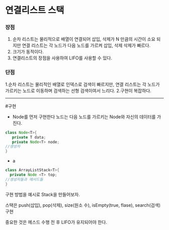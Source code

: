 # 연결리스트 스택
### 장점
1. 순차 리스트는 물리적으로 배열이 연결되어 삽입, 삭제가 N 만큼의 시간이 소요 되지만
   연결 리스트는 각 노드가 다음 노드를 가르켜 삽입, 삭제 삭제가 빠르다.
2. 크기가 동적이다.
3. 연결리스트의 장점을 사용하여 LIFO를 사용할 수 있다.

### 단점
1.순차 리스트는 물리적인 배열로 인덱스로 검색이 빠르지만,
  연결 리스트는 각 노드가 가르키는 노드로 이동하며 검색하는 선형 검색이여서 느리다.
2.구현이 복잡하다.

----
#구현
 - Node를 먼저 구현한다 노드는 다음 노드를 가르키는 Node와 자신의 데이터를 가진다. 
``` JAVA
class Node<T>{
   private T data;
   private Node<T> node;
//생성자 
}
```

- a
``` JAVA
class ArrayListStack<T>{
  private Node <T> top;
//생성자들과 메서드들
}
```

구현 방법을 예시로 Stack을 만들어보자.

스택은 push(삽입), pop(삭제), size(원소 수), isEmpty(true, flase), search(검색) 구현

중요한 것은 메스드 수행 전 후 LIFO가 유지되어야 한다.
